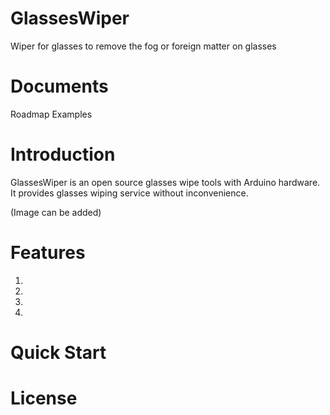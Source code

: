 # GlassesWiper
Wiper for glasses to remove the fog or foreign matter on glasses

# Documents
Roadmap
Examples

# Introduction
GlassesWiper is an open source glasses wipe tools with Arduino hardware. It provides glasses wiping service without inconvenience. 

(Image can be added)

# Features
1.
2.
3.
4.

# Quick Start

# License
